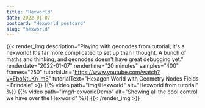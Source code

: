 ```yaml
---
title: "Hexworld"
date: 2022-01-07
postcard: "Hexworld_postcard"
slug: "hexworld"
---
```


{{< render_img
  description="Playing with geonodes from tutorial, it's a hexworld! It's far more complicated to set up than I thought. A bunch of maths and thinking, and geonodes doesn't have great debugging yet."
  renderdate="2022-01-07"
  rendertime="20 minutes"
  samples="400"
  frames="250"
  tutorialUrl="https://www.youtube.com/watch?v=EboNtLKn_m8"
  tutorialText="Hexagon World with Geometry Nodes Fields - Erindale" >}}
{{% video path="img/Hexworld" alt="Hexworld from tutorial" %}}
{{% video path="img/HexworldDemo" alt="Showing all the cool control we have over the Hexworld" %}}
{{< /render_img >}}

